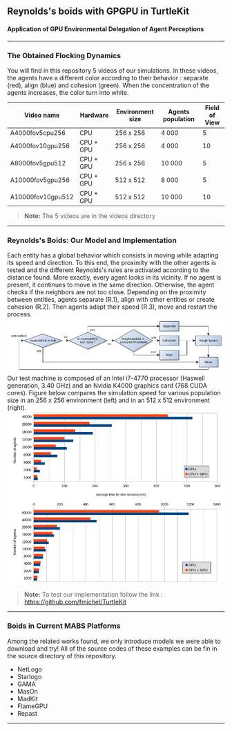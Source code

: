 **Reynolds's boids with GPGPU in TurtleKit**
-------------
#### Application of GPU Environmental Delegation of Agent Perceptions

----------

### The Obtained Flocking Dynamics
You will find in this repository 5 videos of our simulations. In these videos, the agents have a different color according to their behavior : separate (red), align (blue) and cohesion (green). When the concentration of the agents increases, the color turn into white.

| Video name | Hardware | Environment size | Agents population | Field of View |
| --- | ---  | ---  | ---  | --- |
|A4000fov5cpu256 | CPU | 256 x 256 | 4 000  | 5 |
|A4000fov10gpu256 | CPU + GPU | 256 x 256 | 4 000  | 10 |
|A8000fov5gpu512 | CPU + GPU | 256 x 256 | 10 000 | 5 |
|A10000fov5gpu256 | CPU + GPU | 512 x 512 | 8 000 | 5 |
|A10000fov10gpu512 | CPU + GPU | 512 x 512 | 10 000 | 10 |

> **Note:** The 5 videos are in the videos directory

----------

### Reynolds's Boids: Our Model and Implementation

Each entity has a global behavior which consists in moving while adapting its speed and direction. To this end, the proximity with the other agents is tested and the different Reynolds's rules are activated according to the distance found. More exactly, every agent looks in its vicinity. If no agent is present, it continues to move in the same direction. Otherwise, the agent checks if the neighbors are not too close. Depending on the proximity between entities, agents separate (R.1), align with other entities or create cohesion (R.2). Then agents adapt their speed (R.3), move and restart the process.
![Global behavior](https://github.com/ehermellin/Flocking_GPGPU_TurtleKit/raw/master/images/GLobalBehavior.png)
Our test machine is composed of an Intel i7-4770 processor (Haswell generation, 3.40 GHz) and an Nvidia K4000 graphics card (768 CUDA cores). Figure below compares the simulation speed for various population size in an 256 x 256 environment (left) and in an 512 x 512 environment (right). 
![Simulation speed](https://github.com/ehermellin/Flocking_GPGPU_TurtleKit/raw/master/images/Res256.png)
![Simulation speed](https://github.com/ehermellin/Flocking_GPGPU_TurtleKit/raw/master/images/Res512.png)

> **Note:** To test our implementation follow the link : https://github.com/fmichel/TurtleKit

----------

### Boids in Current MABS Platforms

Among the related works found, we only introduce models we were able to download and try! All of the source codes of these examples can be fin in the source directory of this repository.

* NetLogo
* Starlogo
* GAMA
* MasOn
* MadKit
* FlameGPU
* Repast

----------
